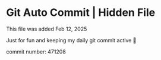 # Git Auto Commit | Hidden File

This file was added Feb 12, 2025

Just for fun and keeping my daily git commit active 🤪

commit number: 471208
